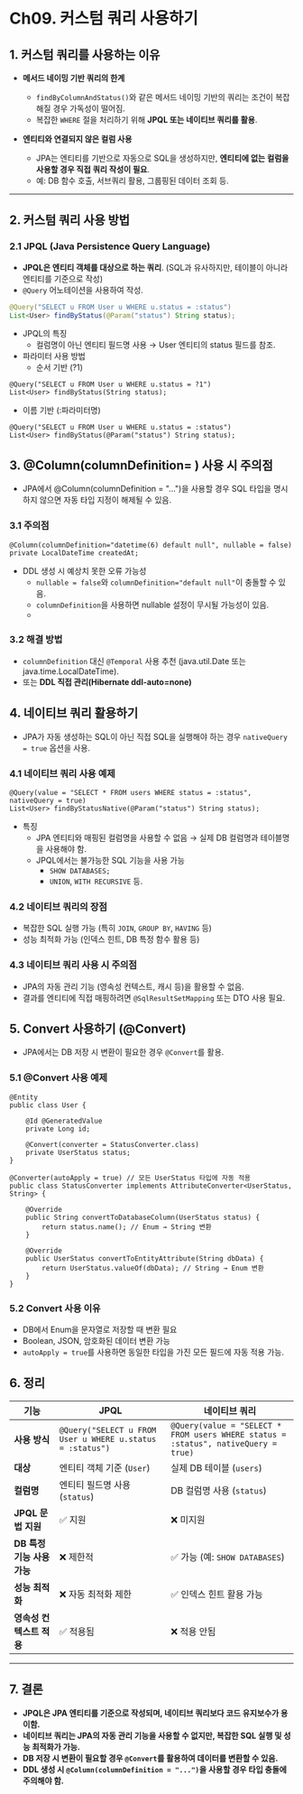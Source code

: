 # Ch09. 커스텀 쿼리 사용하기

## 1. 커스텀 쿼리를 사용하는 이유
- **메서드 네이밍 기반 쿼리의 한계**
  - `findByColumnAndStatus()`와 같은 메서드 네이밍 기반의 쿼리는 조건이 복잡해질 경우 가독성이 떨어짐.
  - 복잡한 `WHERE` 절을 처리하기 위해 **JPQL 또는 네이티브 쿼리를 활용**.

- **엔티티와 연결되지 않은 컬럼 사용**
  - JPA는 엔티티를 기반으로 자동으로 SQL을 생성하지만, **엔티티에 없는 컬럼을 사용할 경우 직접 쿼리 작성이 필요**.
  - 예: DB 함수 호출, 서브쿼리 활용, 그룹핑된 데이터 조회 등.

---

## 2. 커스텀 쿼리 사용 방법

### **2.1 JPQL (Java Persistence Query Language)**
- **JPQL은 엔티티 객체를 대상으로 하는 쿼리**. (SQL과 유사하지만, 테이블이 아니라 엔티티를 기준으로 작성)
- `@Query` 어노테이션을 사용하여 작성.

```java
@Query("SELECT u FROM User u WHERE u.status = :status")
List<User> findByStatus(@Param("status") String status);
```
- JPQL의 특징
  - 컬럼명이 아닌 엔티티 필드명 사용 → User 엔티티의 status 필드를 참조.
- 파라미터 사용 방법
  - 순서 기반 (?1)
```
@Query("SELECT u FROM User u WHERE u.status = ?1")
List<User> findByStatus(String status);
```
  - 이름 기반 (:파라미터명)
```
@Query("SELECT u FROM User u WHERE u.status = :status")
List<User> findByStatus(@Param("status") String status);
```

## 3. @Column(columnDefinition= ) 사용 시 주의점
- JPA에서 @Column(columnDefinition = "...")을 사용할 경우 SQL 타입을 명시하지 않으면 자동 타입 지정이 해제될 수 있음.

### 3.1 주의점
```
@Column(columnDefinition="datetime(6) default null", nullable = false)
private LocalDateTime createdAt;
```
- DDL 생성 시 예상치 못한 오류 가능성
  - `nullable = false`와 `columnDefinition="default null"`이 충돌할 수 있음.
  - `columnDefinition`을 사용하면 nullable 설정이 무시될 가능성이 있음.
  - 
### 3.2 해결 방법
- `columnDefinition` 대신 `@Temporal` 사용 추천 (java.util.Date 또는 java.time.LocalDateTime).
- 또는 **DDL 직접 관리(Hibernate ddl-auto=none)**

## 4. 네이티브 쿼리 활용하기
- JPA가 자동 생성하는 SQL이 아닌 직접 SQL을 실행해야 하는 경우 `nativeQuery = true` 옵션을 사용.

### 4.1 네이티브 쿼리 사용 예제
```
@Query(value = "SELECT * FROM users WHERE status = :status", nativeQuery = true)
List<User> findByStatusNative(@Param("status") String status);
```
- 특징
  - JPA 엔티티와 매핑된 컬럼명을 사용할 수 없음 → 실제 DB 컬럼명과 테이블명을 사용해야 함.
  - JPQL에서는 불가능한 SQL 기능을 사용 가능
    - `SHOW DATABASES;`
    - `UNION`, `WITH RECURSIVE` 등.
      
### 4.2 네이티브 쿼리의 장점
- 복잡한 SQL 실행 가능 (특히 `JOIN`, `GROUP BY`, `HAVING` 등)
- 성능 최적화 가능 (인덱스 힌트, DB 특정 함수 활용 등)

### 4.3 네이티브 쿼리 사용 시 주의점
- JPA의 자동 관리 기능 (영속성 컨텍스트, 캐시 등)을 활용할 수 없음.
- 결과를 엔티티에 직접 매핑하려면 `@SqlResultSetMapping` 또는 DTO 사용 필요.

## 5. Convert 사용하기 (@Convert)
- JPA에서는 DB 저장 시 변환이 필요한 경우 `@Convert`를 활용.

### 5.1 @Convert 사용 예제
```
@Entity
public class User {

    @Id @GeneratedValue
    private Long id;

    @Convert(converter = StatusConverter.class)
    private UserStatus status;
}
```

```
@Converter(autoApply = true) // 모든 UserStatus 타입에 자동 적용
public class StatusConverter implements AttributeConverter<UserStatus, String> {

    @Override
    public String convertToDatabaseColumn(UserStatus status) {
        return status.name(); // Enum → String 변환
    }

    @Override
    public UserStatus convertToEntityAttribute(String dbData) {
        return UserStatus.valueOf(dbData); // String → Enum 변환
    }
}
```

### 5.2 Convert 사용 이유
- DB에서 Enum을 문자열로 저장할 때 변환 필요
- Boolean, JSON, 암호화된 데이터 변환 가능
- `autoApply = true`를 사용하면 동일한 타입을 가진 모든 필드에 자동 적용 가능.

## 6. 정리

| 기능 | JPQL | 네이티브 쿼리 |
|------|------|--------------|
| **사용 방식** | `@Query("SELECT u FROM User u WHERE u.status = :status")` | `@Query(value = "SELECT * FROM users WHERE status = :status", nativeQuery = true)` |
| **대상** | 엔티티 객체 기준 (`User`) | 실제 DB 테이블 (`users`) |
| **컬럼명** | 엔티티 필드명 사용 (`status`) | DB 컬럼명 사용 (`status`) |
| **JPQL 문법 지원** | ✅ 지원 | ❌ 미지원 |
| **DB 특정 기능 사용 가능** | ❌ 제한적 | ✅ 가능 (예: `SHOW DATABASES`) |
| **성능 최적화** | ❌ 자동 최적화 제한 | ✅ 인덱스 힌트 활용 가능 |
| **영속성 컨텍스트 적용** | ✅ 적용됨 | ❌ 적용 안됨 |

---

## 7. 결론
- **JPQL은 JPA 엔티티를 기준으로 작성되며, 네이티브 쿼리보다 코드 유지보수가 용이함.**
- **네이티브 쿼리는 JPA의 자동 관리 기능을 사용할 수 없지만, 복잡한 SQL 실행 및 성능 최적화가 가능.**
- **DB 저장 시 변환이 필요할 경우 `@Convert`를 활용하여 데이터를 변환할 수 있음.**
- **DDL 생성 시 `@Column(columnDefinition = "...")`을 사용할 경우 타입 충돌에 주의해야 함.**
